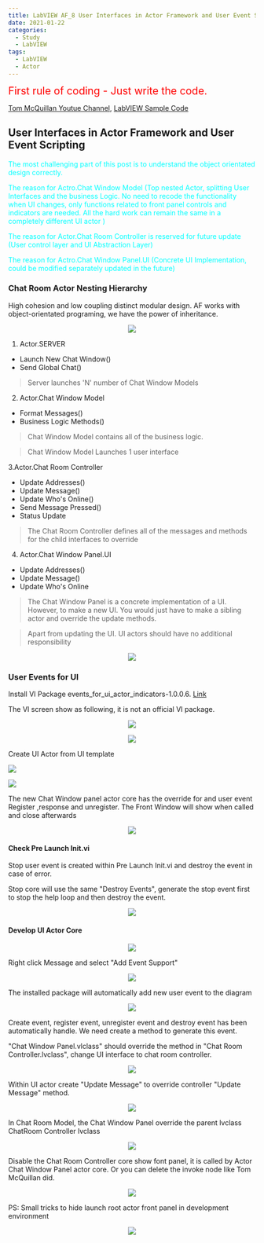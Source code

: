 ```yaml
---
title: LabVIEW AF_8 User Interfaces in Actor Framework and User Event Scripting
date: 2021-01-22
categories:
  - Study
  - LabVIEW
tags:
  - LabVIEW
  - Actor
---
```

<span style="color:red">
<span style="font-size: 150%">
First rule of coding - Just write the code. </span>
</span>

[Tom McQuillan Youtue Channel](https://www.youtube.com/watch?v=2k3ZDwJolbA&list=PLmF-6jvwRvVNFzBjzh4bQDjFbv6lShcth), [LabVIEW Sample Code](https://github.com/laserengineer/LabVIEW-Study.git)

## User Interfaces in Actor Framework and User Event Scripting

<span style="color: Cyan">The most challenging part of this post is to understand the object orientated design correctly.</span>

<span style="color: Cyan">The reason for Actro.Chat Window Model (Top nested Actor, splitting User Interfaces and the business Logic. No need to recode the functionality when UI changes, only functions related to front panel controls and indicators are needed. All the hard work can remain the same in a completely different UI actor  ) </span>

<span style="color: Cyan">The reason for Actor.Chat Room Controller is reserved for future update (User control layer and UI Abstraction Layer)</span>

<span style="color: Cyan">The reason for Actro.Chat Window Panel.UI (Concrete UI Implementation, could be modified separately updated in the future)</span>


### Chat Room Actor Nesting Hierarchy

High cohesion and low coupling distinct modular design. AF works with object-orientated programing, we have the power of inheritance.

<p align="center"> <img src="/assets/images/LabVIEW Actor Framework/8/Actor Hierarchy.png"> </p>

1. Actor.SERVER
  * Launch New Chat Window()
  * Send Global Chat()

> Server launches 'N' number of Chat Window Models

2. Actor.Chat Window Model
  * Format Messages()
  * Business Logic Methods()

> Chat Window Model contains all of the business logic.

> Chat Window Model Launches 1 user interface

3.Actor.Chat Room Controller
  * Update Addresses()
  * Update Message()
  * Update Who's Online()
  * Send Message Pressed()
  * Status Update

> The Chat Room Controller defines all of the messages and methods for the child interfaces to override

4. Actor.Chat Window Panel.UI
  * Update Addresses()
  * Update Message()
  * Update Who's Online

> The Chat Window Panel is a concrete implementation of a UI. However, to make a new UI. You would just have to make a sibling actor and override the update methods.

> Apart from updating the UI. UI actors should have no additional responsibility

<p align="center"> <img src="/assets/images/LabVIEW Actor Framework/8/Actor Layers.png"> </p>

### User Events for UI
Install VI Package events_for_ui_actor_indicators-1.0.0.6. [Link](https://forums.ni.com/t5/Actor-Framework-Documents/Events-for-UI-Actor-Indicators/ta-p/3869260?profile.language=en)

The VI screen show as following, it is not an official VI package.

<p align="center"> <img src="/assets/images/LabVIEW Actor Framework/8/Actor Layers.png"> </p>

<p align="center"> <img src="/assets/images/LabVIEW Actor Framework/8/vi package.png"> </p>

Create UI Actor from UI template

<p align="left"> <img src="/assets/images/LabVIEW Actor Framework/8/UI template.png"> </p>

<p align="left"> <img src="/assets/images/LabVIEW Actor Framework/8/Chat Window Panel Actor.png"> </p>

The new Chat Window panel actor core has the override for and user event Register ,response and unregister.
The Front Window will show when called and close afterwards

<p align="center"> <img src="/assets/images/LabVIEW Actor Framework/8/UI Actor Core.png"> </p>

#### Check Pre Launch Init.vi
Stop user event is created within Pre Launch Init.vi and destroy the event in case of error.

Stop core will use the same "Destroy Events", generate the stop event first to stop the help loop and then destroy the event.

<p align="center"> <img src="/assets/images/LabVIEW Actor Framework/8/UI Actor Event Stop.png"> </p>

#### Develop UI Actor Core  

<p align="center"> <img src="/assets/images/LabVIEW Actor Framework/8/UI Design.png"> </p>

Right click Message and select "Add Event Support"
<p align="center"> <img src="/assets/images/LabVIEW Actor Framework/8/Add Event.png"> </p>
The installed package will automatically add new user event to the diagram

<p align="center"> <img src="/assets/images/LabVIEW Actor Framework/8/Auto add user event.png"> </p>

Create event, register event, unregister event and destroy event has been automatically handle. We need create a method to generate this event.

"Chat Window Panel.vlclass" should override the method in "Chat Room Controller.lvclass", change UI interface to chat room controller.

<p align="center"> <img src="/assets/images/LabVIEW Actor Framework/8/Update Inheritance.png"> </p>

Within UI actor create "Update Message" to override controller "Update Message" method.  
<p align="center"> <img src="/assets/images/LabVIEW Actor Framework/8/Override Message Update.png"> </p>


In Chat Room Model, the Chat Window Panel override the parent lvclass ChatRoom Controller lvclass

<p align="center"> <img src="/assets/images/LabVIEW Actor Framework/8/New Nested Actor.png"> </p>

Disable the Chat Room Controller core show font panel, it is called by Actor Chat Window Panel actor core. Or you can delete the invoke node like Tom McQuillan did.

<p align="center"> <img src="/assets/images/LabVIEW Actor Framework/8/Disable Chat Room Controller Call.png"> </p>

PS:
Small tricks to hide launch root actor front panel in development environment
<p align="center"> <img src="/assets/images/LabVIEW Actor Framework/8/Launch Root Actor Trick.png "> </p>
